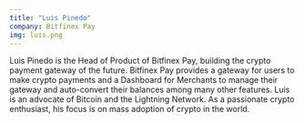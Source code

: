 ```yaml
---
title: "Luis Pinedo"
company: Bitfinex Pay
img: luis.png
---
```


Luis Pinedo is the Head of Product of Bitfinex Pay, building the crypto payment gateway of the future. Bitfinex Pay provides a gateway for users to make crypto payments and a Dashboard for Merchants to manage their gateway and auto-convert their balances among many other features. Luis is an advocate of Bitcoin and the Lightning Network. As a passionate crypto enthusiast, his focus is on mass adoption of crypto in the world.
